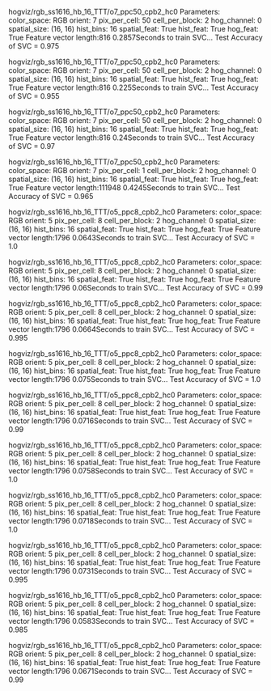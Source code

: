 

hogviz/rgb_ss1616_hb_16_TTT/o7_ppc50_cpb2_hc0
Parameters:
color_space: RGB
orient: 7
pix_per_cell: 50
cell_per_block: 2
hog_channel: 0
spatial_size: (16, 16)
hist_bins: 16
spatial_feat: True
hist_feat: True
hog_feat: True
Feature vector length:816
0.2857Seconds to train SVC...
Test Accuracy of SVC = 0.975

hogviz/rgb_ss1616_hb_16_TTT/o7_ppc50_cpb2_hc0
Parameters:
color_space: RGB
orient: 7
pix_per_cell: 50
cell_per_block: 2
hog_channel: 0
spatial_size: (16, 16)
hist_bins: 16
spatial_feat: True
hist_feat: True
hog_feat: True
Feature vector length:816
0.225Seconds to train SVC...
Test Accuracy of SVC = 0.955

hogviz/rgb_ss1616_hb_16_TTT/o7_ppc50_cpb2_hc0
Parameters:
color_space: RGB
orient: 7
pix_per_cell: 50
cell_per_block: 2
hog_channel: 0
spatial_size: (16, 16)
hist_bins: 16
spatial_feat: True
hist_feat: True
hog_feat: True
Feature vector length:816
0.24Seconds to train SVC...
Test Accuracy of SVC = 0.97

hogviz/rgb_ss1616_hb_16_TTT/o7_ppc50_cpb2_hc0
Parameters:
color_space: RGB
orient: 7
pix_per_cell: 1
cell_per_block: 2
hog_channel: 0
spatial_size: (16, 16)
hist_bins: 16
spatial_feat: True
hist_feat: True
hog_feat: True
Feature vector length:111948
0.4245Seconds to train SVC...
Test Accuracy of SVC = 0.965

hogviz/rgb_ss1616_hb_16_TTT/o5_ppc8_cpb2_hc0
Parameters:
color_space: RGB
orient: 5
pix_per_cell: 8
cell_per_block: 2
hog_channel: 0
spatial_size: (16, 16)
hist_bins: 16
spatial_feat: True
hist_feat: True
hog_feat: True
Feature vector length:1796
0.0643Seconds to train SVC...
Test Accuracy of SVC = 1.0

hogviz/rgb_ss1616_hb_16_TTT/o5_ppc8_cpb2_hc0
Parameters:
color_space: RGB
orient: 5
pix_per_cell: 8
cell_per_block: 2
hog_channel: 0
spatial_size: (16, 16)
hist_bins: 16
spatial_feat: True
hist_feat: True
hog_feat: True
Feature vector length:1796
0.06Seconds to train SVC...
Test Accuracy of SVC = 0.99

hogviz/rgb_ss1616_hb_16_TTT/o5_ppc8_cpb2_hc0
Parameters:
color_space: RGB
orient: 5
pix_per_cell: 8
cell_per_block: 2
hog_channel: 0
spatial_size: (16, 16)
hist_bins: 16
spatial_feat: True
hist_feat: True
hog_feat: True
Feature vector length:1796
0.0664Seconds to train SVC...
Test Accuracy of SVC = 0.995

hogviz/rgb_ss1616_hb_16_TTT/o5_ppc8_cpb2_hc0
Parameters:
color_space: RGB
orient: 5
pix_per_cell: 8
cell_per_block: 2
hog_channel: 0
spatial_size: (16, 16)
hist_bins: 16
spatial_feat: True
hist_feat: True
hog_feat: True
Feature vector length:1796
0.075Seconds to train SVC...
Test Accuracy of SVC = 1.0

hogviz/rgb_ss1616_hb_16_TTT/o5_ppc8_cpb2_hc0
Parameters:
color_space: RGB
orient: 5
pix_per_cell: 8
cell_per_block: 2
hog_channel: 0
spatial_size: (16, 16)
hist_bins: 16
spatial_feat: True
hist_feat: True
hog_feat: True
Feature vector length:1796
0.0716Seconds to train SVC...
Test Accuracy of SVC = 0.99

hogviz/rgb_ss1616_hb_16_TTT/o5_ppc8_cpb2_hc0
Parameters:
color_space: RGB
orient: 5
pix_per_cell: 8
cell_per_block: 2
hog_channel: 0
spatial_size: (16, 16)
hist_bins: 16
spatial_feat: True
hist_feat: True
hog_feat: True
Feature vector length:1796
0.0758Seconds to train SVC...
Test Accuracy of SVC = 1.0

hogviz/rgb_ss1616_hb_16_TTT/o5_ppc8_cpb2_hc0
Parameters:
color_space: RGB
orient: 5
pix_per_cell: 8
cell_per_block: 2
hog_channel: 0
spatial_size: (16, 16)
hist_bins: 16
spatial_feat: True
hist_feat: True
hog_feat: True
Feature vector length:1796
0.0718Seconds to train SVC...
Test Accuracy of SVC = 1.0

hogviz/rgb_ss1616_hb_16_TTT/o5_ppc8_cpb2_hc0
Parameters:
color_space: RGB
orient: 5
pix_per_cell: 8
cell_per_block: 2
hog_channel: 0
spatial_size: (16, 16)
hist_bins: 16
spatial_feat: True
hist_feat: True
hog_feat: True
Feature vector length:1796
0.0731Seconds to train SVC...
Test Accuracy of SVC = 0.995

hogviz/rgb_ss1616_hb_16_TTT/o5_ppc8_cpb2_hc0
Parameters:
color_space: RGB
orient: 5
pix_per_cell: 8
cell_per_block: 2
hog_channel: 0
spatial_size: (16, 16)
hist_bins: 16
spatial_feat: True
hist_feat: True
hog_feat: True
Feature vector length:1796
0.0583Seconds to train SVC...
Test Accuracy of SVC = 0.985

hogviz/rgb_ss1616_hb_16_TTT/o5_ppc8_cpb2_hc0
Parameters:
color_space: RGB
orient: 5
pix_per_cell: 8
cell_per_block: 2
hog_channel: 0
spatial_size: (16, 16)
hist_bins: 16
spatial_feat: True
hist_feat: True
hog_feat: True
Feature vector length:1796
0.0671Seconds to train SVC...
Test Accuracy of SVC = 0.99